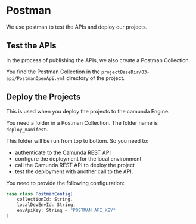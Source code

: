 # Postman
We use postman to test the APIs and deploy our projects.

## Test the APIs

In the process of publishing the APIs, we also create a Postman Collection.

You find the Postman Collection in the `projectBaseDir/03-api/PostmanOpenApi.yml` directory of the project.

## Deploy the Projects

This is used when you deploy the projects to the camunda Engine.

You need a folder in a Postman Collection. The folder name is `deploy_manifest`.

This folder will be run from top to bottom. So you need to:
- authenticate to the [Camunda REST API](https://docs.camunda.org/rest/camunda-bpm-platform/7.22/#tag/Deployment)
- configure the deployment for the local environment
- call the Camunda REST API to deploy the project
- test the deployment with another call to the API.

You need to provide the following configuration:

```scala
case class PostmanConfig(
    collectionId: String,
    localDevEnvId: String,
    envApiKey: String = "POSTMAN_API_KEY"
)
```